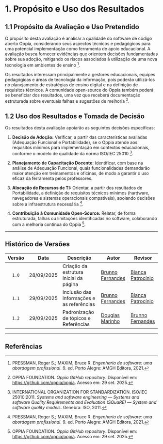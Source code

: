 # 1. Propósito e Uso dos Resultados

## 1.1 Propósito da Avaliação e Uso Pretendido

O propósito desta avaliação é analisar a qualidade do software de código aberto Oppia, considerando seus aspectos técnicos e pedagógicos para uma potencial implementação como ferramenta de apoio educacional. A avaliação busca fornecer evidências que orientem decisões fundamentadas sobre sua adoção, mitigando os riscos associados à utilização de uma nova tecnologia em ambientes de ensino [^1].

Os resultados interessam principalmente a gestores educacionais, equipes pedagógicas e áreas de tecnologia da informação, pois poderão utilizá-los no planejamento de estratégias de ensino digital e na definição de requisitos técnicos. A comunidade open-source do Oppia também poderá se beneficiar dos resultados, uma vez que receberá documentação estruturada sobre eventuais falhas e sugestões de melhoria [^2].

## 1.2 Uso dos Resultados e Tomada de Decisão

Os resultados desta avaliação apoiarão as seguintes decisões específicas:

1.  **Decisão de Adoção:** Verificar, a partir das características avaliadas (Adequação Funcional e Portabilidade), se o Oppia atende aos requisitos mínimos para implementação em contextos educacionais, conforme o modelo de qualidade da norma ISO/IEC 25010 [^3].

2.  **Planejamento de Capacitação Docente:** Identificar, com base na análise de Adequação Funcional, quais funcionalidades demandarão maior atenção em treinamentos e oficinas, de modo a garantir o uso eficaz da ferramenta pelos professores.

3.  **Alocação de Recursos de TI:** Orientar, a partir dos resultados de Portabilidade, a definição de requisitos técnicos mínimos (hardware, navegadores e sistemas operacionais compatíveis), apoiando decisões sobre a infraestrutura necessária [^1].

4.  **Contribuição à Comunidade Open-Source:** Relatar, de forma estruturada, falhas ou limitações identificadas no software, colaborando com a melhoria contínua do Oppia [^2].

---

## Histórico de Versões

| Versão | Data       | Descrição                                           | Autor                                           | Revisor |
| :----: | ---------- | --------------------------------------------------- | ----------------------------------------------- | ------- |
|  `1.0` | 28/09/2025 | Criação da estrutura inicial da página            | [Brunno Fernandes](https://github.com/brunnoff) |    [Bianca Patrocínio](https://github.com/BiancaPatrocinio7)      |
|  `1.1` | 29/09/2025 | Inclusão das informações e as referências            | [Brunno Fernandes](https://github.com/brunnoff) |  [Bianca Patrocínio](https://github.com/BiancaPatrocinio7)        |
|  `1.2` | 29/09/2025 | Padronização de tópicos e Referências          | [Douglas Marinho](https://github.com/M4RINH0) | [Brunno Fernandes](https://github.com/brunnoff) |

---

## Referências

[^1]: PRESSMAN, Roger S.; MAXIM, Bruce R. *Engenharia de software: uma abordagem profissional*. 9. ed. Porto Alegre: AMGH Editora, 2021.

[^2]: OPPIA FOUNDATION. *Oppia GitHub repository*. Disponível em: <https://github.com/oppia/oppia>. Acesso em: 29 set. 2025.

[^3]: INTERNATIONAL ORGANIZATION FOR STANDARDIZATION. ISO/IEC 25010:2011. *Systems and software engineering — Systems and software Quality Requirements and Evaluation (SQuaRE) — System and software quality models*. Genebra: ISO, 2011.
